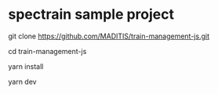 # spectrain sample project

git clone https://github.com/MADITIS/train-management-js.git

cd train-management-js

yarn install

yarn dev
